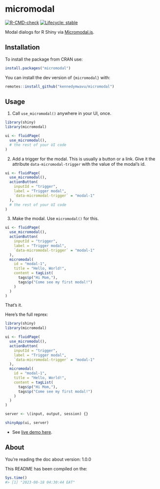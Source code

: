
<!-- README.md is generated from README.Rmd. Please edit that file -->

# micromodal

<!-- badges: start -->

[![R-CMD-check](https://github.com/kennedymwavu/micromodal/actions/workflows/R-CMD-check.yaml/badge.svg)](https://github.com/kennedymwavu/micromodal/actions/workflows/R-CMD-check.yaml)
[![Lifecycle:
stable](https://img.shields.io/badge/lifecycle-stable-brightgreen.svg)](https://lifecycle.r-lib.org/articles/stages.html#stable)
<!-- badges: end -->

Modal dialogs for R Shiny via
[Micromodal.js](https://github.com/Ghosh/micromodal).

## Installation

To install the package from CRAN use:

``` r
install.packages("micromodal")
```

You can install the dev version of `{micromodal}` with:

``` r
remotes::install_github("kennedymwavu/micromodal")
```

## Usage

1.  Call `use_micromodal()` anywhere in your UI, once.

``` r
library(shiny)
library(micromodal)

ui <- fluidPage(
  use_micromodal(),
  # the rest of your UI code
)
```

2.  Add a trigger for the modal. This is usually a button or a link.
    Give it the attribute `data-micromodal-trigger` with the value of
    the modal’s id.

``` r
ui <- fluidPage(
  use_micromodal(),
  actionButton(
    inputId = "trigger",
    label = "Trigger modal",
    `data-micromodal-trigger` = "modal-1"
  ),
  # the rest of your UI code
)
```

3.  Make the modal. Use `micromodal()` for this.

``` r
ui <- fluidPage(
  use_micromodal(),
  actionButton(
    inputId = "trigger",
    label = "Trigger modal",
    `data-micromodal-trigger` = "modal-1"
  ),
  micromodal(
    id = "modal-1",
    title = "Hello, World!",
    content = tagList(
      tags$p("Hi Mom,"),
      tags$p("Come see my first modal!")
    )
  )
)
```

That’s it.

Here’s the full reprex:

``` r
library(shiny)
library(micromodal)

ui <- fluidPage(
  use_micromodal(),
  actionButton(
    inputId = "trigger",
    label = "Trigger modal",
    `data-micromodal-trigger` = "modal-1"
  ),
  micromodal(
    id = "modal-1",
    title = "Hello, World!",
    content = tagList(
      tags$p("Hi Mom,"),
      tags$p("Come see my first modal!")
    )
  )
)

server <- \(input, output, session) {}

shinyApp(ui, server)
```

- See [live demo here](https://mwavu.shinyapps.io/micromodal/).

## About

You’re reading the doc about version: 1.0.0

This README has been compiled on the:

``` r
Sys.time()
#> [1] "2023-08-18 04:30:44 EAT"
```

